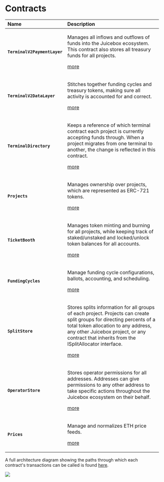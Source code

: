 # Contracts



<table>
  <thead>
    <tr>
      <th style="text-align:left">Name</th>
      <th style="text-align:left">Description</th>
    </tr>
  </thead>
  <tbody>
    <tr>
      <td style="text-align:left"><b><code>TerminalV2PaymentLayer</code></b>
      </td>
      <td style="text-align:left">
        <p>Manages all inflows and outflows of funds into the Juicebox ecosystem.
          This contract also stores all treasury funds for all projects.</p>
        <p></p>
        <p><a href="terminalv2paymentlayer/">more</a>
        </p>
      </td>
    </tr>
    <tr>
      <td style="text-align:left"><b><code>TerminalV2DataLayer</code></b>
      </td>
      <td style="text-align:left">
        <p>Stitches together funding cycles and treasury tokens, making sure all
          activity is accounted for and correct.</p>
        <p></p>
        <p><a href="terminalv2datalayer/">more</a>
        </p>
      </td>
    </tr>
    <tr>
      <td style="text-align:left"><b><code>TerminalDirectory</code></b>
      </td>
      <td style="text-align:left">
        <p>Keeps a reference of which terminal contract each project is currently
          accepting funds through. When a project migrates from one terminal to another,
          the change is reflected in this contract.</p>
        <p></p>
        <p><a href="terminaldirectory/">more</a>
        </p>
      </td>
    </tr>
    <tr>
      <td style="text-align:left"><b><code>Projects</code></b>
      </td>
      <td style="text-align:left">
        <p>Manages ownership over projects, which are represented as ERC-721 tokens.</p>
        <p></p>
        <p><a href="projects.md">more</a>
        </p>
      </td>
    </tr>
    <tr>
      <td style="text-align:left"><b><code>TicketBooth</code></b>
      </td>
      <td style="text-align:left">
        <p>Manages token minting and burning for all projects, while keeping track
          of staked/unstaked and locked/unlock token balances for all accounts.</p>
        <p></p>
        <p><a href="ticketbooth/">more</a>
        </p>
      </td>
    </tr>
    <tr>
      <td style="text-align:left"><b><code>FundingCycles</code></b>
      </td>
      <td style="text-align:left">
        <p>Manage funding cycle configurations, ballots, accounting, and scheduling.</p>
        <p></p>
        <p><a href="fundingcycles/">more</a>
        </p>
      </td>
    </tr>
    <tr>
      <td style="text-align:left"><b><code>SplitStore</code></b>
      </td>
      <td style="text-align:left">
        <p>Stores splits information for all groups of each project. Projects can
          create split groups for directing percents of a total token allocation
          to any address, any other Juicebox project, or any contract that inherits
          from the ISplitAllocator interface.</p>
        <p></p>
        <p><a href="splitstore/">more</a>
        </p>
      </td>
    </tr>
    <tr>
      <td style="text-align:left"><b><code>OperatorStore</code></b>
      </td>
      <td style="text-align:left">
        <p>Stores operator permissions for all addresses. Addresses can give permissions
          to any other address to take specific actions throughout the Juicebox ecosystem
          on their behalf.</p>
        <p></p>
        <p><a href="operatorstore/">more</a>
        </p>
      </td>
    </tr>
    <tr>
      <td style="text-align:left"><b><code>Prices</code></b>
      </td>
      <td style="text-align:left">
        <p>Manage and normalizes ETH price feeds.</p>
        <p></p>
        <p><a href="prices/">more</a>
        </p>
      </td>
    </tr>
  </tbody>
</table>

A full architecture diagram showing the paths through which each contract's transactions can be called is found [here](https://www.figma.com/file/YIf64bRfSXjCDSPb49uAwv/Juicebox-Technical-Docs-Copy?node-id=262%3A8).

![](../../.gitbook/assets/architecture%20%282%29.png)

